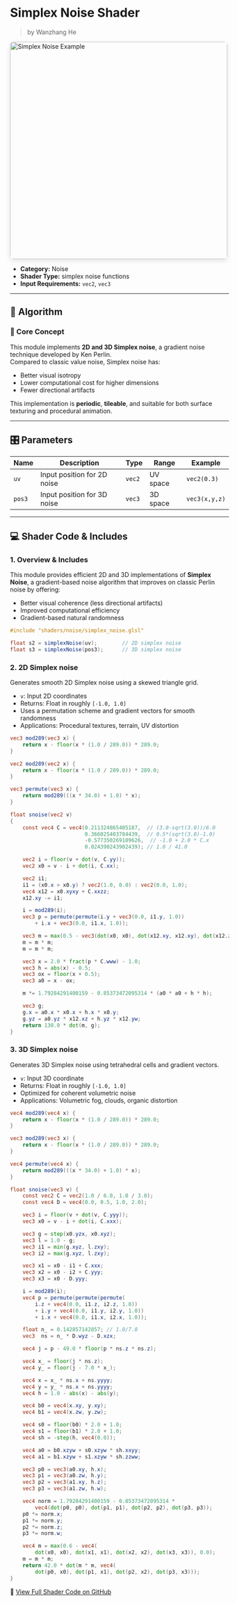 <div class="container">
    <h1 class="main-heading">Simplex Noise Shader</h1>
    <blockquote class="author">by Wanzhang He</blockquote>
</div>

<img src="../../../static/images/images4Shaders/simplex2d_noise.png" alt="Simplex Noise Example" width="500" style="border-radius: 8px; box-shadow: 0 4px 12px rgba(0,0,0,0.1);">

- **Category:** Noise  
- **Shader Type:** simplex noise functions  
- **Input Requirements:** `vec2`, `vec3`

---

## 🧠 Algorithm

### 🔷 Core Concept

This module implements **2D and 3D Simplex noise**, a gradient noise technique developed by Ken Perlin.  
Compared to classic value noise, Simplex noise has:

- Better visual isotropy  
- Lower computational cost for higher dimensions  
- Fewer directional artifacts

This implementation is **periodic**, **tileable**, and suitable for both surface texturing and procedural animation.

---

## 🎛️ Parameters

| Name      | Description                        | Type    | Range        | Example        |
|-----------|------------------------------------|---------|--------------|----------------|
| `uv`      | Input position for 2D noise        | `vec2`  | UV space     | `vec2(0.3)`    |
| `pos3`    | Input position for 3D noise        | `vec3`  | 3D space     | `vec3(x,y,z)`  |

---

## 💻 Shader Code & Includes

### 1. Overview & Includes

This module provides efficient 2D and 3D implementations of **Simplex Noise**,  a gradient-based noise algorithm that improves on classic Perlin noise by offering:

- Better visual coherence (less directional artifacts)
- Improved computational efficiency
- Gradient-based natural randomness
  
```glsl
#include "shaders/noise/simplex_noise.glsl"

float s2 = simplexNoise(uv);        // 2D simplex noise
float s3 = simplexNoise(pos3);      // 3D simplex noise
```

### 2. 2D Simplex noise

Generates smooth 2D Simplex noise using a skewed triangle grid.

- `v`: Input 2D coordinates  
- Returns: Float in roughly `[-1.0, 1.0]`  
- Uses a permutation scheme and gradient vectors for smooth randomness  
- Applications: Procedural textures, terrain, UV distortion

```glsl
vec3 mod289(vec3 x) {
    return x - floor(x * (1.0 / 289.0)) * 289.0;
}

vec2 mod289(vec2 x) {
    return x - floor(x * (1.0 / 289.0)) * 289.0;
}

vec3 permute(vec3 x) {
    return mod289(((x * 34.0) + 1.0) * x);
}

float snoise(vec2 v)
{
    const vec4 C = vec4(0.211324865405187,  // (3.0-sqrt(3.0))/6.0
                        0.366025403784439,  // 0.5*(sqrt(3.0)-1.0)
                        -0.577350269189626,  // -1.0 + 2.0 * C.x
                        0.024390243902439); // 1.0 / 41.0

    vec2 i = floor(v + dot(v, C.yy));
    vec2 x0 = v - i + dot(i, C.xx);

    vec2 i1;
    i1 = (x0.x > x0.y) ? vec2(1.0, 0.0) : vec2(0.0, 1.0);
    vec4 x12 = x0.xyxy + C.xxzz;
    x12.xy -= i1;

    i = mod289(i); 
    vec3 p = permute(permute(i.y + vec3(0.0, i1.y, 1.0))
        + i.x + vec3(0.0, i1.x, 1.0));

    vec3 m = max(0.5 - vec3(dot(x0, x0), dot(x12.xy, x12.xy), dot(x12.zw, x12.zw)), 0.0);
    m = m * m;
    m = m * m;

    vec3 x = 2.0 * fract(p * C.www) - 1.0;
    vec3 h = abs(x) - 0.5;
    vec3 ox = floor(x + 0.5);
    vec3 a0 = x - ox;

    m *= 1.79284291400159 - 0.85373472095314 * (a0 * a0 + h * h);

    vec3 g;
    g.x = a0.x * x0.x + h.x * x0.y;
    g.yz = a0.yz * x12.xz + h.yz * x12.yw;
    return 130.0 * dot(m, g);
}
```

### 3. 3D Simplex noise

Generates 3D Simplex noise using tetrahedral cells and gradient vectors.

- `v`: Input 3D coordinate  
- Returns: Float in roughly `[-1.0, 1.0]`  
- Optimized for coherent volumetric noise  
- Applications: Volumetric fog, clouds, organic distortion
  
```glsl
vec4 mod289(vec4 x) { 
    return x - floor(x * (1.0 / 289.0)) * 289.0; 
}

vec3 mod289(vec3 x) { 
    return x - floor(x * (1.0 / 289.0)) * 289.0; 
}

vec4 permute(vec4 x) { 
    return mod289(((x * 34.0) + 1.0) * x); 
}

float snoise(vec3 v) {
    const vec2 C = vec2(1.0 / 6.0, 1.0 / 3.0);
    const vec4 D = vec4(0.0, 0.5, 1.0, 2.0);

    vec3 i = floor(v + dot(v, C.yyy));
    vec3 x0 = v - i + dot(i, C.xxx);

    vec3 g = step(x0.yzx, x0.xyz);
    vec3 l = 1.0 - g;
    vec3 i1 = min(g.xyz, l.zxy);
    vec3 i2 = max(g.xyz, l.zxy);

    vec3 x1 = x0 - i1 + C.xxx;
    vec3 x2 = x0 - i2 + C.yyy;
    vec3 x3 = x0 - D.yyy;

    i = mod289(i);
    vec4 p = permute(permute(permute(
        i.z + vec4(0.0, i1.z, i2.z, 1.0))
        + i.y + vec4(0.0, i1.y, i2.y, 1.0))
        + i.x + vec4(0.0, i1.x, i2.x, 1.0));

    float n_ = 0.142857142857; // 1.0/7.0
    vec3  ns = n_ * D.wyz - D.xzx;

    vec4 j = p - 49.0 * floor(p * ns.z * ns.z);

    vec4 x_ = floor(j * ns.z);
    vec4 y_ = floor(j - 7.0 * x_);

    vec4 x = x_ * ns.x + ns.yyyy;
    vec4 y = y_ * ns.x + ns.yyyy;
    vec4 h = 1.0 - abs(x) - abs(y);

    vec4 b0 = vec4(x.xy, y.xy);
    vec4 b1 = vec4(x.zw, y.zw);

    vec4 s0 = floor(b0) * 2.0 + 1.0;
    vec4 s1 = floor(b1) * 2.0 + 1.0;
    vec4 sh = -step(h, vec4(0.0));

    vec4 a0 = b0.xzyw + s0.xzyw * sh.xxyy;
    vec4 a1 = b1.xzyw + s1.xzyw * sh.zzww;

    vec3 p0 = vec3(a0.xy, h.x);
    vec3 p1 = vec3(a0.zw, h.y);
    vec3 p2 = vec3(a1.xy, h.z);
    vec3 p3 = vec3(a1.zw, h.w);

    vec4 norm = 1.79284291400159 - 0.85373472095314 *
        vec4(dot(p0, p0), dot(p1, p1), dot(p2, p2), dot(p3, p3));
    p0 *= norm.x;
    p1 *= norm.y;
    p2 *= norm.z;
    p3 *= norm.w;

    vec4 m = max(0.6 - vec4(
        dot(x0, x0), dot(x1, x1), dot(x2, x2), dot(x3, x3)), 0.0);
    m = m * m;
    return 42.0 * dot(m * m, vec4(
        dot(p0, x0), dot(p1, x1), dot(p2, x2), dot(p3, x3)));
}
```
🔗 [View Full Shader Code on GitHub](https://github.com/friedaxvictoria/procedural_shader_framework/blob/main/shaders/shaders/noise/simplex_noise.glsl)
